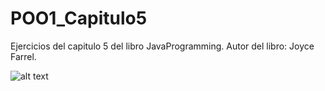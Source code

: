 # POO1_Capitulo5

Ejercicios del capitulo 5 del libro JavaProgramming.
Autor del libro: Joyce Farrel.

![alt text](https://user-images.githubusercontent.com/61020509/107873855-325e3680-6e7b-11eb-8d5a-dbd22d4e4c20.PNG)
